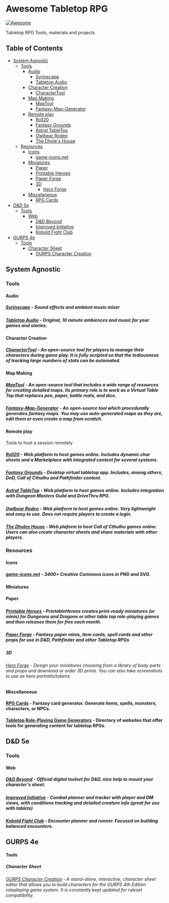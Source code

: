 # Awesome Tabletop RPG
[![Awesome](https://awesome.re/badge.svg)](https://awesome.re)

Tabletop RPG Tools, materials and projects

## Table of Contents

<!-- Use `npx markdown-toc -i README.md` to update this TOC -->

<!-- toc -->

- [System Agnostic](#system-agnostic)
  * [Tools](#tools)
    + [Audio](#audio)
      - [Syrinscape](#syrinscape)
      - [Tabletop Audio](#tabletop-audio)
    + [Character Creation](#character-creation)
      - [CharacterTool](#charactertool)
    + [Map Making](#map-making)
      - [MapTool](#maptool)
      - [Fantasy-Map-Generator](#fantasy-map-generator)
    + [Remote play](#remote-play)
      - [Roll20](#roll20)
      - [Fantasy Grounds](#fantasy-grounds)
      - [Astral TableTop](#astral-tabletop)
      - [Owlbear Rodeo](#owlbear-rodeo)
      - [The Dhole's House](#the-dholes-house)
  * [Resources](#resources)
    + [Icons](#icons)
      - [game-icons.net](#game-iconsnet)
    + [Miniatures](#miniatures)
      - [Paper](#paper)
      - [Printable Heroes](#printable-heroes)
      - [Paper Forge](#paper-forge)
      - [3D](#3d)
        * [Hero Forge](#hero-forge)
    + [Miscelaneous](#miscelaneous)
      - [RPG Cards](#rpg-cards)
- [D&D 5e](#dd-5e)
  * [Tools](#tools-1)
    + [Web](#web)
      - [D&D Beyond](#dd-beyond)
      - [Improved Initiative](#improved-initiative)
      - [Kobold Fight Club](#kobold-fight-club)
- [GURPS 4e](#gurps-4e)
    + [Tools](#tools-2)
      - [Character Sheet](#character-sheet)
        * [GURPS Character Creation](#gurps-character-creation)

<!-- tocstop -->

## System Agnostic

### Tools

#### Audio

##### [Syrinscape](https://syrinscape.com/) - Sound effects and ambient music mixer
##### [Tabletop Audio](https://tabletopaudio.com/) - Original, 10 minute ambiences and music for your games and stories.

#### Character Creation

##### [CharacterTool](http://www.rptools.net/toolbox/character-tool/) - An open-source tool for players to manage their characters during game play. It is fully scripted so that the tediousness of tracking large numbers of stats can be automated.

#### Map Making
##### [MapTool](http://www.rptools.net/toolbox/maptool/) - An open-source tool that includes a wide range of resources for creating detailed maps. Its primary role is to work as a Virtual Table Top that replaces pen, paper, battle mats, and dice.
##### [Fantasy-Map-Generator](https://azgaar.github.io/Fantasy-Map-Generator/) - An open-source tool which procedurally generates fantasy maps. You may use auto-generated maps as they are, edit them or even create a map from scratch.

#### Remote play
Tools to host a session remotely

##### [Roll20](https://roll20.net/) - Web platform to host games online. Includes dynamic char sheets and a Marketplace with integrated content for several systems.
##### [Fantasy Grounds](https://www.fantasygrounds.com) - Desktop virtual tabletop app. Includes, among others, DnD, Call of Cthulhu and Pathfinder content.
##### [Astral TableTop](https://www.astraltabletop.com/) - Web platform to host games online. Includes integration with Dungeon Masters Guild and DriveThru RPG.
##### [Owlbear Rodeo](https://www.owlbear.rodeo/) - Web platform to host games online. Very lightweight and easy to use. Does not require players to create a login.
##### [The Dholes House](https://www.dholeshouse.org/) - Web plaform to host Call of Cthulhu games online. Users can also create character sheets and share materials with other players.

### Resources

#### Icons

##### [game-icons.net](https://game-icons.net) - 3400+ Creative Commons icons in PNG and SVG.

#### Miniatures

##### Paper

##### [Printable Heroes](https://printableheroes.com) - PrintableHeroes creates print-ready miniatures (or minis) for Dungeons and Dragons or other table top role-playing games and then releases them for free each month.
##### [Paper Forge](https://www.patreon.com/paperforge) -  Fantasy paper minis, item cards, spell cards and other props for use in D&D, Pathfinder and other Tabletop RPGs


##### 3D

###### [Hero Forge](https://www.heroforge.com/) - Design your miniatures choosing from a library of body parts and props and download or order 3D prints. You can also take screenshots to use as hero portraits/tokens.

#### Miscellaneous

#### [RPG Cards](https://crobi.github.io/rpg-cards/generator/generate.html) - Fantasy card generator. Generate items, spells, monsters, characters, or NPCs.
#### [Tabletop Role-Playing Game Generators](https://www.rpggen.dev/) - Directory of websites that offer tools for generating content for tabletop RPGs.

## D&D 5e

### Tools

#### Web

##### [D&D Beyond](https://www.dndbeyond.com/) - Official digital toolset for D&D, nice help to mount your character's sheet.
##### [Improved Initiative](http://www.improved-initiative.com/) - Combat planner and tracker with player and DM views, with conditions tracking and detailed creature info (great for use with tablets)
##### [Kobold Fight Club](http://kobold.club) - Encounter planner and runner. Focused on building balanced encounters.

## GURPS 4e

#### Tools

##### Character Sheet

###### [GURPS Character Creation](http://gurpscharactersheet.com/) - A stand-alone, interactive, character sheet editor that allows you to build characters for the GURPS 4th Edition roleplaying game system. It is constantly kept updated for ruleset compatibility.
